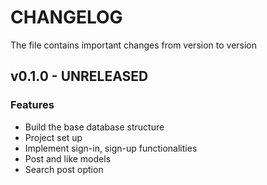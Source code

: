 # CHANGELOG

The file contains important changes from version to version

## v0.1.0 - UNRELEASED

### Features

* Build the base database structure
* Project set up
* Implement sign-in, sign-up functionalities
* Post and like models
* Search post option
